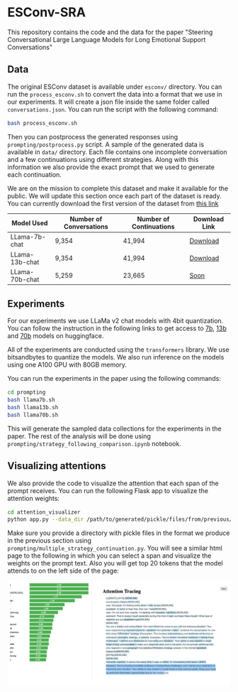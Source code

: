 # ESConv-SRA

This repository contains the code and the data for the paper "Steering Conversational Large Language Models for Long
Emotional Support Conversations"

## Data

The original ESConv dataset is available under `esconv/` directory. You can run the `process_esconv.sh` to
convert the data into a format that we use in our experiments. It will create a json file inside the same folder
called `conversations.json`. You can run the script with the following command:

```sh
bash process_esconv.sh
```

Then you can postprocess the generated responses using `prompting/postprocess.py` script. A sample of the generated data
is available in `data/` directory. Each file contains one incomplete conversation and a few continuations using 
different strategies. Along with this information we also provide the exact prompt that we used to generate each continuation.

We are on the mission to complete this dataset and make it available for the public. We will update this section once each
part of the dataset is ready. You can currently download the first version of the dataset from [this link](https://drive.google.com/file/d/11UOExWowxcQfi168zGJ5M2AJmK9J_MaV/view?usp=sharing)

| Model Used | Number of Conversations | Number of Continuations | Download Link |
|------------|-------------------------|-------------------------|---------------|
| LLama-7b-chat    | 9,354                    | 41,994                      | [Download](https://drive.google.com/file/d/1D4d4G8KJgtjqbkfhtYpyicwgW8rzX2Kq/view?usp=sharing) |
| LLama-13b-chat    | 9,354                     | 41,994                     | [Download](https://drive.google.com/file/d/1p8-Gm6zvBd0rsZfLatFL7YbvywDyYFV-/view?usp=sharing) |
| LLama-70b-chat     | 5,259                     | 23,665                      | [Soon](#) |




## Experiments

For our experiments we use LLaMa v2 chat models with 4bit quantization. You can follow the instruction in the following
links to get access to [7b](https://huggingface.co/meta-llama/Llama-2-7b-chat-hf), [13b](https://huggingface.co/meta-llama/Llama-2-13b-chat-hf) 
and [70b](https://huggingface.co/meta-llama/Llama-2-70b-chat-hf) models on huggingface.

All of the experiments are conducted using the `transformers` library. We use bitsandbytes to quantize the models. We also
run inference on the models using one A100 GPU with 80GB memory.

You can run the experiments in the paper using the following commands:

```sh
cd prompting
bash llama7b.sh
bash llama13b.sh
bash llama70b.sh
```

This will generate the sampled data collections for the experiments in the paper. The rest of the 
analysis will be done using `prompting/strategy_following_comparison.ipynb` notebook.

## Visualizing attentions

We also provide the code to visualize the attention that each span of the prompt receives. You can run the following
Flask app to visualize the attention weights:

```sh
cd attention_visualizer
python app.py --data_dir /path/to/generated/pickle/files/from/previous/step
```

Make sure you provide a directory with pickle files in the format we produce in the previous section
using `prompting/multiple_strategy_continuation.py`. You will see a similar html page to the following
in which you can select a span and visualize the weights on the prompt text. Also you will get top
20 tokens that the model attends to on the left side of the page:

![attention highlighting](attention_visualizer/static/demo.png)